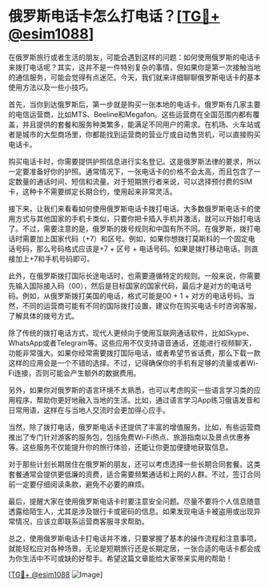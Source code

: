 # 俄罗斯电话卡怎么打电话？[[TG💪+ @esim1088](https://t.me/s/esim1088)]

在俄罗斯旅行或者生活的朋友，可能会遇到这样的问题：如何使用俄罗斯的电话卡来拨打电话呢？其实，这并不是一件特别复杂的事情，但如果你是第一次接触当地的通信服务，可能会觉得有点迷茫。今天，我们就来详细聊聊俄罗斯电话卡的基本使用方法以及一些小技巧。

首先，当你到达俄罗斯后，第一步就是购买一张本地的电话卡。俄罗斯有几家主要的电信运营商，比如MTS、Beeline和Megafon。这些运营商在全国范围内都有覆盖，并且提供的套餐和服务种类繁多，能满足不同用户的需求。在机场、火车站或者是城市的大型商场里，你都能找到运营商的营业厅或自动售货机，可以直接购买电话卡。

购买电话卡时，你需要提供护照信息进行实名登记。这是俄罗斯法律的要求，所以一定要准备好你的护照。通常情况下，一张电话卡的价格不会太高，而且包含了一定数量的通话时间、短信和流量。对于短期旅行者来说，可以选择预付费的SIM卡，这种卡不需要绑定长期合约，使用起来非常灵活。

接下来，让我们来看看如何使用俄罗斯电话卡拨打电话。大多数俄罗斯电话卡的使用方式与其他国家的手机卡类似，只要你把卡插入手机并激活，就可以开始打电话了。不过，需要注意的是，俄罗斯的拨号规则和中国有所不同。在俄罗斯，拨打电话时需要加上国家代码（+7）和区号。例如，如果你想拨打莫斯科的一个固定电话号码，那么号码格式应该是+7 + 区号 + 电话号码。如果是拨打移动电话，则直接加上+7和手机号码即可。

此外，在俄罗斯拨打国际长途电话时，也需要遵循特定的规则。一般来说，你需要先输入国际接入码（00），然后是目标国家的国家代码，最后才是对方的电话号码。例如，从俄罗斯拨打美国的电话，格式可能是00 + 1 + 对方的电话号码。当然，不同的运营商可能有不同的国际拨打设置，建议你在购买电话卡时咨询客服，了解具体的拨号方式。

除了传统的拨打电话方式，现代人更倾向于使用互联网通话软件，比如Skype、WhatsApp或者Telegram等。这些应用不仅支持语音通话，还能进行视频聊天，功能非常强大。如果你经常需要拨打国际电话，或者希望节省话费，那么下载一款这样的应用会是一个不错的选择。不过，记得确保你的手机有足够的流量或者Wi-Fi连接，否则可能会产生额外的数据费用。

另外，如果你对俄罗斯的语言环境不太熟悉，也可以考虑购买一些语言学习类的应用程序，帮助你更好地融入当地的生活。比如，通过语言学习App练习俄语发音和日常用语，这样在与当地人交流时会更加得心应手。

当然，除了拨打电话，俄罗斯电话卡还提供了丰富的增值服务。比如，有些运营商推出了专门针对游客的服务包，包括免费Wi-Fi热点、旅游指南以及景点优惠券等。这些服务不仅能提升你的旅行体验，还能让你更加便捷地获取信息。

对于那些计划长期居住在俄罗斯的朋友，还可以考虑选择一些长期合同套餐。这类套餐通常会提供更低廉的资费，适合需要频繁通话和上网的人群。不过，签订合同前一定要仔细阅读条款，避免不必要的麻烦。

最后，提醒大家在使用俄罗斯电话卡时要注意安全问题。尽量不要将个人信息随意透露给陌生人，尤其是涉及银行卡或密码的信息。如果发现电话卡被盗用或出现异常情况，应该立即联系运营商客服寻求帮助。

总之，使用俄罗斯电话卡打电话并不难，只要掌握了基本的操作流程和注意事项，就能轻松应对各种场景。无论是短期旅行还是长期定居，一张合适的电话卡都会成为你生活中不可或缺的好帮手。希望这篇文章能给大家带来实用的帮助！

[[TG💪+ @esim1088](https://t.me/s/esim1088) ![Image](https://i.postimg.cc/4NQfJmqS/Snipaste-2025-05-13-00-14-12.png)]